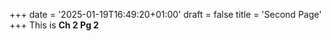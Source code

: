 +++
date = '2025-01-19T16:49:20+01:00'
draft = false
title = 'Second Page'
+++
This is **Ch 2 Pg 2**
